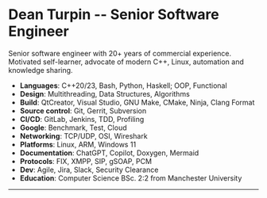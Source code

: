 # Dean Turpin -- Senior Software Engineer

Senior software engineer with 20+ years of commercial experience. Motivated self-learner, advocate of modern C++, Linux, automation and knowledge sharing.

- __Languages__: C++20/23, Bash, Python, Haskell; OOP, Functional
- __Design__: Multithreading, Data Structures, Algorithms
- __Build__: QtCreator, Visual Studio, GNU Make, CMake, Ninja, Clang Format
- __Source control__: Git, Gerrit, Subversion
- __CI/CD__: GitLab, Jenkins, TDD, Profiling
- __Google__: Benchmark, Test, Cloud
- __Networking__: TCP/UDP, OSI, Wireshark
- __Platforms__: Linux, ARM, Windows 11
- __Documentation__: ChatGPT, Copilot, Doxygen, Mermaid
- __Protocols__: FIX, XMPP, SIP, gSOAP, PCM
- __Dev__: Agile, Jira, Slack, Security Clearance
- __Education__: Computer Science BSc. 2:2 from Manchester University

___

